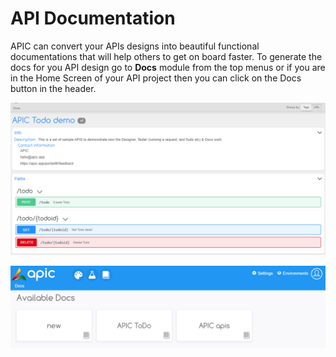 # API Documentation

APIC can convert your APIs designs into beautiful functional documentations that will help others to get on board faster. To generate the docs for you API design go to **Docs** module from the top menus or if you are in the Home Screen of your API project then you can click on the Docs button in the header.

![](.gitbook/assets/APIC-docs-preview.png)

![](.gitbook/assets/apic-docs-home%20%281%29.PNG)


